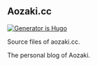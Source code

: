 ## Aozaki.cc

[![Generator is Hugo](https://img.shields.io/badge/Generator-Hugo-ff4088?&style=for-the-badge&logo=hugo)](https://github.com/gohugoio/hugo) 

Source files of aozaki.cc.

The personal blog of Aozaki.
